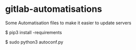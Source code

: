 # gitlab-automatisations
Some Automatisation files to make it easier to update servers 


   $ pip3 install -requirements
  
   $ sudo python3 autoconf.py
  
